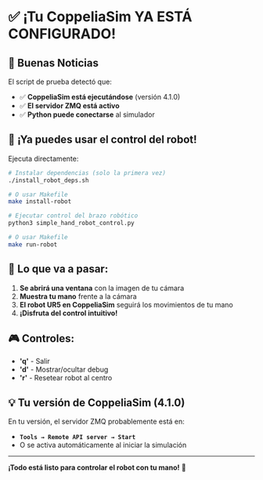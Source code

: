 # ✅ ¡Tu CoppeliaSim YA ESTÁ CONFIGURADO!

## 🎉 Buenas Noticias

El script de prueba detectó que:
- ✅ **CoppeliaSim está ejecutándose** (versión 4.1.0)
- ✅ **El servidor ZMQ está activo** 
- ✅ **Python puede conectarse** al simulador

## 🚀 ¡Ya puedes usar el control del robot!

Ejecuta directamente:

```bash
# Instalar dependencias (solo la primera vez)
./install_robot_deps.sh

# O usar Makefile
make install-robot

# Ejecutar control del brazo robótico
python3 simple_hand_robot_control.py

# O usar Makefile  
make run-robot
```

## 🤖 Lo que va a pasar:

1. **Se abrirá una ventana** con la imagen de tu cámara
2. **Muestra tu mano** frente a la cámara
3. **El robot UR5 en CoppeliaSim** seguirá los movimientos de tu mano
4. **¡Disfruta del control intuitivo!**

## 🎮 Controles:
- **'q'** - Salir
- **'d'** - Mostrar/ocultar debug  
- **'r'** - Resetear robot al centro

## 💡 Tu versión de CoppeliaSim (4.1.0)

En tu versión, el servidor ZMQ probablemente está en:
- **`Tools → Remote API server → Start`** 
- O se activa automáticamente al iniciar la simulación

---

**¡Todo está listo para controlar el robot con tu mano!** 🚀
